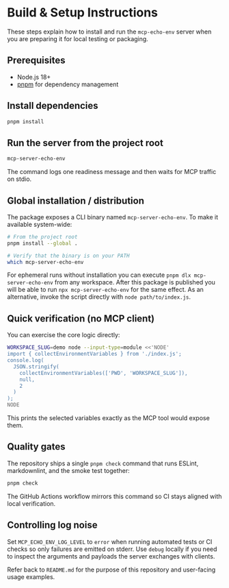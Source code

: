 # Build & Setup Instructions

These steps explain how to install and run the `mcp-echo-env` server when you
are preparing it for local testing or packaging.

## Prerequisites

- Node.js 18+
- [pnpm](https://pnpm.io/) for dependency management

## Install dependencies

```bash
pnpm install
```

## Run the server from the project root

```bash
mcp-server-echo-env
```

The command logs one readiness message and then waits for MCP traffic on
stdio.

## Global installation / distribution

The package exposes a CLI binary named `mcp-server-echo-env`. To make it
available system-wide:

```bash
# From the project root
pnpm install --global .

# Verify that the binary is on your PATH
which mcp-server-echo-env
```

For ephemeral runs without installation you can execute
`pnpm dlx mcp-server-echo-env` from any workspace. After this package is
published you will be able to run `npx mcp-server-echo-env` for the same effect.
As an alternative, invoke the script directly with `node path/to/index.js`.

## Quick verification (no MCP client)

You can exercise the core logic directly:

```bash
WORKSPACE_SLUG=demo node --input-type=module <<'NODE'
import { collectEnvironmentVariables } from './index.js';
console.log(
  JSON.stringify(
    collectEnvironmentVariables(['PWD', 'WORKSPACE_SLUG']),
    null,
    2
  )
);
NODE
```

This prints the selected variables exactly as the MCP tool would expose them.

## Quality gates

The repository ships a single `pnpm check` command that runs ESLint,
markdownlint, and the smoke test together:

```bash
pnpm check
```

The GitHub Actions workflow mirrors this command so CI stays aligned with local
verification.

## Controlling log noise

Set `MCP_ECHO_ENV_LOG_LEVEL` to `error` when running automated tests or CI
checks so only failures are emitted on stderr. Use `debug` locally if you need
to inspect the arguments and payloads the server exchanges with clients.

Refer back to `README.md` for the purpose of this repository and user-facing
usage examples.

